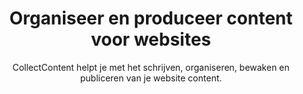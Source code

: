 ---
title: Organiseer en produceer content voor websites
subtitle: CollectContent helpt je met het schrijven, organiseren, bewaken en publiceren van je website content.
hero: images/home/collectcontent-hero-homepage.jpg
intro:
  title: CollectContent zorgt voor structuur in de chaos
  text: Maak kennis met de functies waarmee je weer structuur creëert in je creatieve chaos. Met de mogelijkheden van CollectContent zorg je ervoor dat je kwalitatief hoogwaardige content produceert geoptimaliseerd voor zoekmachines en ook nog eens binnen je planning blijft.
usps:
  - title: Organiseer
    description: Verzamel en organiseer content voor je website en op één centrale plek.
    icon: organiseer
  - title: Structureer
    description: Stel richtlijnen op voor je website content en breng de juiste structuur aan. 
    icon: structureer
  - title: Produceer
    description: Schrijf, bewerk en controleer de content van je website. 
    icon: produceer
  - title: Beheer
    description: Bepaal wie welke content mag produceren, bewerken en goedkeuren.
    icon: beheer
  - title: Integreer
    description: Integreer met je bestaande software en content management systemen. 
    icon: integreer
  - title: Publiceer
    description: Publiceer goedgekeurde content op je website, in word of in PDF
    icon: publiceer
video:
  title: Content creatie en planning voor zowel kleine als grote teams.
  content_top: CollectContent kan gebruikt worden om content te produceren voor zowel kleine als grote teams. Power features en gebruiksvriendelijke interface om productief te zijn.
  content_bottom: Bekijk hoe Conversies.nl de beta versie van CollectContent gebruikt voor het aansturen van content creators. Sonja Punte vertelt haar ervaring met CollectContent.
tabs:
  - tab: Sitemaps maken voor je content
    icon: sitemap
    title: Bepaal zelf de structuur van je content met onze handige sitemaps
    text: Proin rutrum nibh est, sed congue libero rutrum non. Nam vestibulum, neque ut tincidunt blandit, metus augue dictum est, nec mollis urna nisl quis lorem. Vivamus quam diam, condimentum quis aliquam eu, commodo ut odio. Nullam laoreet mi non finibus varius. Maecenas sit amet nibh congue, ultrices neque vitae.
    image: images/home/tab1.jpg
  - tab: Definieer content velden
    icon: contentveld
    title: Maak zoveel content velden aan als je wilt
    text: Proin rutrum nibh est, sed congue libero rutrum non. Nam vestibulum, neque ut tincidunt blandit, metus augue dictum est, nec mollis urna nisl quis lorem. Vivamus quam diam, condimentum quis aliquam eu, commodo ut odio. Nullam laoreet mi non finibus varius. Maecenas sit amet nibh congue, ultrices neque vitae.
    image: images/home/tab2.jpg
  - tab: Creeer je eigen workflows
    icon: workflow
    title: Richt je eigen workflows in zodat jij optimaal kan samenwerken
    text: Proin rutrum nibh est, sed congue libero rutrum non. Nam vestibulum, neque ut tincidunt blandit, metus augue dictum est, nec mollis urna nisl quis lorem. Vivamus quam diam, condimentum quis aliquam eu, commodo ut odio. Nullam laoreet mi non finibus varius. Maecenas sit amet nibh congue, ultrices neque vitae.
    image: images/home/tab3.jpg
  - tab: Optimalisatie voor zoekmachines
    icon: seo
    title: Handige tools om je teksten direct te optimaliseren voor zoekmachines
    text: Proin rutrum nibh est, sed congue libero rutrum non. Nam vestibulum, neque ut tincidunt blandit, metus augue dictum est, nec mollis urna nisl quis lorem. Vivamus quam diam, condimentum quis aliquam eu, commodo ut odio. Nullam laoreet mi non finibus varius. Maecenas sit amet nibh congue, ultrices neque vitae.
    image: images/home/tab4.jpg
  - tab: Samenwerken aan je content
    icon: samenwerken
    title: Werk samen met je team aan de content van je website.
    text: Proin rutrum nibh est, sed congue libero rutrum non. Nam vestibulum, neque ut tincidunt blandit, metus augue dictum est, nec mollis urna nisl quis lorem. Vivamus quam diam, condimentum quis aliquam eu, commodo ut odio. Nullam laoreet mi non finibus varius. Maecenas sit amet nibh congue, ultrices neque vitae.
    image: images/home/tab5.jpg
---